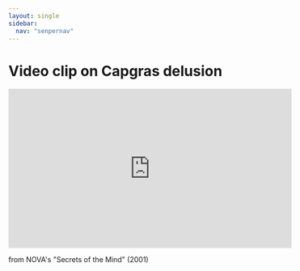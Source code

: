 ```yaml
---
layout: single
sidebar:
  nav: "senpernav"
---
```

# Video clip on Capgras delusion

<iframe width="560" height="315" src="https://www.youtube.com/watch?v=dqBGzkz1oDU" frameborder="0" allow="accelerometer; autoplay; clipboard-write; encrypted-media; gyroscope; picture-in-picture" allowfullscreen></iframe>

from NOVA's "Secrets of the Mind" (2001)
